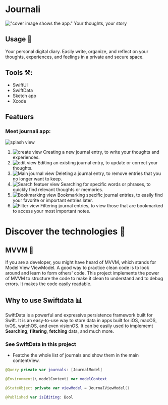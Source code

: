 # Journali
!["cover image shows the app."]("Cover.png")
Your thoughts, your story

## Usage  🔭
Your personal digital diary. Easily write, organize, and reflect on your thoughts, experiences, and feelings in a private and secure space.

## Tools ⚒️:
- SwiftUI 
- SwiftData
- Sketch app 
- Xcode

## Featuers 
### Meet journali app:
![splash view]("splash.png")

1. ![create view]("NewJournalUI.png") Creating a new journal entry, to write your thoughts and experiences.
2. ![edit view]("EditJournalUI.png") Editing an existing journal entry, to update or correct your thoughts.
3. ![Main journal view]("Main.png") Deleting a journal entry, to remove entries that you no longer want to keep.
4. ![Search featuer view]("search.png") Searching for specific words or phrases, to quickly find relevant thoughts or memories.
5. ![Bookmarking view]("Main.png") Bookmarking specific journal entries, to easily find your favorite or important entries later.
6. ![Filter view]("Filter.png") Filtering journal entries, to view those that are bookmarked to access your most important notes.


# Discover the technologies 🔦  
## MVVM 🧨
If you are a developer, you might have heard of MVVM, which stands for Model View ViewModel. A good way to practice clean code is to look around and learn to form others' code. This project implements the power of MVVM to structure the code to make it clean to understand and to debug errors. It makes the code easily readable.

## Why to use Swiftdata 📊
SwiftData is a powerful and expressive persistence framework built for Swift. It is an easy-to-use way to store data in apps built for iOS, macOS, tvOS, watchOS, and even visionOS. It can be easily used to implememt **Searching**, **filtering**, **fetching** data, and much more.


### See SwiftData in this project
- Featche the whole list of journals and show them in the main contentView.
```Swift 
@Query private var journals: [JournalModel]
```


```Swift 
@Environment(\.modelContext) var modelContext
```





```Swift 
@StateObject private var viewModel = JournalViewModel()
```

```Swift 
@Published var isEditing: Bool
```
